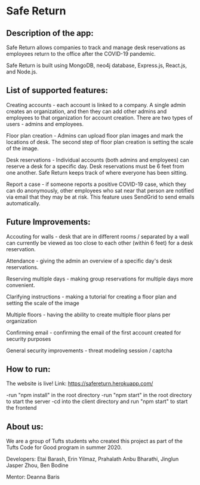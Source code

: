 # Safe Return
## Description of the app:
Safe Return allows companies to track and manage desk reservations as employees return to the 
office after the COVID-19 pandemic.

Safe Return is built using MongoDB, neo4j database, Express.js, React.js, and Node.js. 

## List of supported features:
Creating accounts - each account is linked to a company. A single admin creates an organization, 
and then they can add other admins and employees to that organization for account creation. 
There are two types of users - admins and employees. 

Floor plan creation - Admins can upload floor plan images and mark the locations of desk. The
second step of floor plan creation is setting the scale of the image. 

Desk reservations - Individual accounts (both admins and employees) can reserve a desk for
a specific day. Desk reservations must be 6 feet from one another. Safe Return keeps track
of where everyone has been sitting. 

Report a case - if someone reports a positive COVID-19 case, which they can do anonymously, 
other employees who sat near that person are notified via email that they may be at risk. 
This feature uses SendGrid to send emails automatically. 


## Future Improvements: 
Accouting for walls - desk that are in different rooms / separated by a wall can currently be 
viewed as too close to each other (within 6 feet) for a desk reservation. 

Attendance - giving the admin an overview of a specific day's desk reservations. 

Reserving multiple days - making group reservations for multiple days more convenient. 

Clarifying instructions - making a tutorial for creating a floor plan and setting the scale 
of the image

Multiple floors - having the ability to create multiple floor plans per organization

Confirming email - confirming the email of the first account created for security purposes

General security improvements - threat modeling session / captcha 

## How to run:
The website is live! Link: https://safereturn.herokuapp.com/

-run "npm install" in the root directory
-run "npm start" in the root directory to start the server
-cd into the client directory and run "npm start" to start the frontend

## About us:
We are a group of Tufts students who created this project as part of the Tufts Code for 
Good program in summer 2020. 

Developers: 
Etai Barash,
Erin Yilmaz,
Prahalath Anbu Bharathi,
Jinglun Jasper Zhou,
Ben Bodine

Mentor: Deanna Baris
